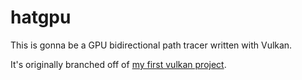 # hatgpu

This is gonna be a GPU bidirectional path tracer written with Vulkan. 

It's originally branched off of [my first vulkan project](https://github.com/e-hat/efvk.git).
